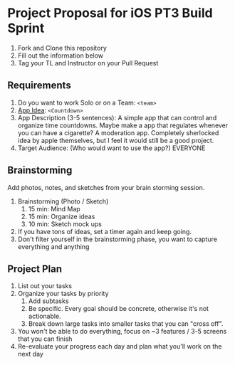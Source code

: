 # Project Proposal for iOS PT3 Build Sprint

1. Fork and Clone this repository
2. Fill out the information below
3. Tag your TL and Instructor on your Pull Request

## Requirements

1. Do you want to work Solo or on a Team: `<team>`
2. [App Idea](https://github.com/LambdaSchool/iOS-Build-Week-1): `<Countdown>`
3. App Description (3-5 sentences):
    A simple app that can control and organize time countdowns.
    Maybe make a app that regulates whenever you can have a cigarette? A moderation app.
    Completely sherlocked idea by apple themselves, but I feel it would still be a good project.
4. Target Audience: (Who would want to use the app?)
EVERYONE

## Brainstorming

Add photos, notes, and sketches from your brain storming session. 

1. Brainstorming (Photo / Sketch)
    1. 15 min: Mind Map 
    2. 15 min: Organize ideas
    3. 10 min: Sketch mock ups 
2. If you have tons of ideas, set a timer again and keep going.
3. Don't filter yourself in the brainstorming phase, you want to capture everything and anything

## Project Plan
1. List out your tasks
2. Organize your tasks by priority
    1. Add subtasks
    2. Be specific. Every goal should be concrete, otherwise it's not actionable. 
    3. Break down large tasks into smaller tasks that you can "cross off".
3. You won't be able to do everything, focus on ~3 features / 3-5 screens that you can finish
4. Re-evaluate your progress each day and plan what you'll work on the next day
